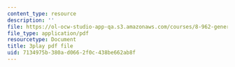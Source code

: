 ```yaml
---
content_type: resource
description: ''
file: https://ol-ocw-studio-app-qa.s3.amazonaws.com/courses/8-962-general-relativity-spring-2020/7134975b380ad0662f0c438be662ab8f_LoIq6KElVxs.pdf
file_type: application/pdf
resourcetype: Document
title: 3play pdf file
uid: 7134975b-380a-d066-2f0c-438be662ab8f
---
```

